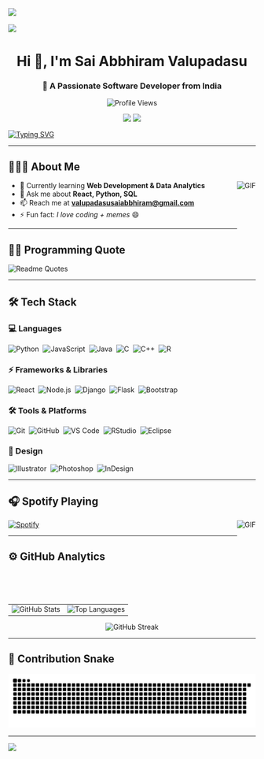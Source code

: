 <!-- Top Divider -->
<img src="https://user-images.githubusercontent.com/73097560/115834477-dbab4500-a447-11eb-908a-139a6edaec5c.gif">

<!-- Banner -->
![](https://github.com/halfrost/halfrost/blob/master/icons/header_.png)

<h1 align="center">Hi 👋, I'm Sai Abbhiram Valupadasu</h1>
<h3 align="center">🚀 A Passionate Software Developer from India</h3>

<p align="center">
  <img src="https://komarev.com/ghpvc/?username=valupadasusaiabbhiram&label=Profile%20views&color=0e75b6&style=flat" alt="Profile Views" /> 
</p>

<p align="center">
  <a href="mailto:valupadasusaiabbhiram@gmail.com"><img src="https://img.shields.io/badge/Email-Contact%20Me-blue?style=for-the-badge&logo=gmail" /></a>
  <a href="https://www.linkedin.com/in/saiabbhiram-valupadasu"><img src="https://img.shields.io/badge/LinkedIn-Connect-blue?style=for-the-badge&logo=linkedin" /></a>

</p>

[![Typing SVG](https://readme-typing-svg.demolab.com?font=Jetbrains+Mono&pause=1000&color=F74444&width=700&lines=I'm+a+Web+Developer+and+Data+Analytics+Enthusiast)](https://git.io/typing-svg)

---

## 👨🏻‍💻 About Me
<img align="right" alt="GIF" height="160px" src="https://media.giphy.com/media/du3J3cXyzhj75IOgvA/giphy.gif" />

- 🌱 Currently learning **Web Development & Data Analytics**  
- 💬 Ask me about **React, Python, SQL**  
- 📫 Reach me at **valupadasusaiabbhiram@gmail.com**  
- ⚡ Fun fact: *I love coding + memes* 😄  

---

## ✍🏻 Programming Quote
![Readme Quotes](https://quotes-github-readme.vercel.app/api?type=horizontal&theme=light)

---

## 🛠 Tech Stack  

### 💻 Languages  
![Python](https://img.shields.io/badge/-Python-05122A?style=flat&logo=python)&nbsp;
![JavaScript](https://img.shields.io/badge/-JavaScript-05122A?style=flat&logo=javascript)&nbsp;
![Java](https://img.shields.io/badge/-Java-05122A?style=flat&logo=java&logoColor=FFA518)&nbsp;
![C](https://img.shields.io/badge/-C-05122A?style=flat&logo=c)&nbsp;
![C++](https://img.shields.io/badge/-C++-05122A?style=flat&logo=c%2B%2B)&nbsp;
![R](https://img.shields.io/badge/-R-05122A?style=flat&logo=r)

### ⚡ Frameworks & Libraries  
![React](https://img.shields.io/badge/-React-05122A?style=flat&logo=react)&nbsp;
![Node.js](https://img.shields.io/badge/-Node.js-05122A?style=flat&logo=node.js)&nbsp;
![Django](https://img.shields.io/badge/-Django-05122A?style=flat&logo=django)&nbsp;
![Flask](https://img.shields.io/badge/-Flask-05122A?style=flat&logo=flask)&nbsp;
![Bootstrap](https://img.shields.io/badge/-Bootstrap-05122A?style=flat&logo=bootstrap)

### 🛠 Tools & Platforms  
![Git](https://img.shields.io/badge/-Git-05122A?style=flat&logo=git)&nbsp;
![GitHub](https://img.shields.io/badge/-GitHub-05122A?style=flat&logo=github)&nbsp;
![VS Code](https://img.shields.io/badge/-VS%20Code-05122A?style=flat&logo=visual-studio-code)&nbsp;
![RStudio](https://img.shields.io/badge/-RStudio-05122A?style=flat&logo=rstudio)&nbsp;
![Eclipse](https://img.shields.io/badge/-Eclipse-05122A?style=flat&logo=eclipse-ide)

### 🎨 Design  
![Illustrator](https://img.shields.io/badge/-Illustrator-05122A?style=flat&logo=adobe-illustrator)&nbsp;
![Photoshop](https://img.shields.io/badge/-Photoshop-05122A?style=flat&logo=adobe-photoshop)&nbsp;
![InDesign](https://img.shields.io/badge/-InDesign-05122A?style=flat&logo=adobe-indesign)
  
---

## 🎧 Spotify Playing  
<img align="right" alt="GIF" height="170px" src="https://media.giphy.com/media/J5B1Y8QZnzXXbLQIBu/giphy.gif" />

[![Spotify](https://novatorem.visualbean.vercel.app/api/spotify)](https://open.spotify.com/user/1112981871)

---

## ⚙️ GitHub Analytics  

<p align="center">
  <table>
    <tr>
      <td>
        <img src="https://github-readme-stats.vercel.app/api?username=valupadasusaiabbhiram&show_icons=true&theme=default" alt="GitHub Stats" />
      </td>
      <td>
        <img src="https://github-readme-stats.vercel.app/api/top-langs?username=ValupadasuSaiabbhiram&layout=compact&theme=default" alt="Top Languages" />
      </td>
    </tr>
  </table>
</p>

<p align="center">
  <img src="https://github-readme-streak-stats.herokuapp.com/?user=valupadasusaiabbhiram&theme=default" alt="GitHub Streak" />
</p>


---

## 🐍 Contribution Snake  
![snake gif](https://github.com/ValupadasuSaiabbhiram/ValupadasuSaiabbhiram/blob/output/github-snake.svg)

---

<!-- Bottom Divider -->
<img src="https://user-images.githubusercontent.com/73097560/115834477-dbab4500-a447-11eb-908a-139a6edaec5c.gif">

